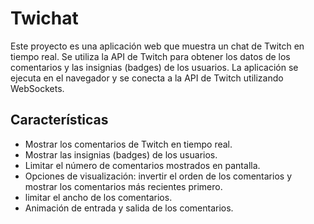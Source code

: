 # Twichat

Este proyecto es una aplicación web que muestra un chat de Twitch en tiempo real. Se utiliza la API de Twitch para obtener los datos de los comentarios y las insignias (badges) de los usuarios. La aplicación se ejecuta en el navegador y se conecta a la API de Twitch utilizando WebSockets.

## Características

- Mostrar los comentarios de Twitch en tiempo real.
- Mostrar las insignias (badges) de los usuarios.
- Limitar el número de comentarios mostrados en pantalla.
- Opciones de visualización: invertir el orden de los comentarios y mostrar los comentarios más recientes primero.
- limitar el ancho de los comentarios.
- Animación de entrada y salida de los comentarios.
